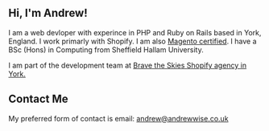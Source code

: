 ## Hi, I'm Andrew!

I am a web devloper with experince in PHP and Ruby on Rails based in York, England. I work primarly with Shopify. I am also [Magento certified](http://www.magentocommerce.com/certification/directory/dev/466824/). I have a BSc (Hons) in Computing from Sheffield Hallam University.

I am part of the development team at [Brave the Skies Shopify agency in York.](https://bravetheskies.com/)

## Contact Me

My preferred form of contact is email: [andrew@andrewwise.co.uk](andrew@andrewwise.co.uk)
